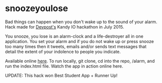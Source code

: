 # snoozeyoulose
Bad things can happen when you don't wake up to the sound of your alarm. Hack made for <a href="http://devpost.com">Devpost's</a> Kandy IO hackathon in July 2015.

You snooze, you lose is an alarm-clock and a life-destroyer all in one application. You set your alarm and if you do not wake up or press snooze too many times then it tweets, emails and/or sends text messages that detail the extent of your indolence to people you indicate. 

Available online <a href="http://yousnoozeyoulose.us/">here</a>. To run locally, git clone, cd into the repo, /alarm, and run the index.html file. Watch the app in action online here.

UPDATE: This hack won Best Student App + Runner Up! 
